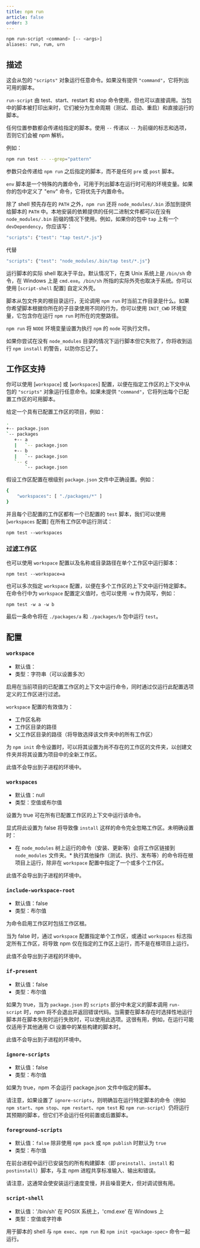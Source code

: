 ```yaml
---
title: npm run
article: false
order: 3
---
```


```bash
npm run-script <command> [-- <args>]
aliases: run, rum, urn
```

## 描述

这会从包的 `"scripts"` 对象运行任意命令。如果没有提供 `"command"`，它将列出可用的脚本。

`run-script` 由 test、start、restart 和 stop 命令使用，但也可以直接调用。当包中的脚本被打印出来时，它们被分为生命周期（测试、启动、重启）和直接运行的脚本。

任何位置参数都会传递给指定的脚本。使用 `--` 传递以 `--` 为前缀的标志和选项，否则它们会被 npm 解析。

例如：

```bash
npm run test -- --grep="pattern"
```

参数只会传递给 `npm run` 之后指定的脚本，而不是任何 `pre` 或 `post` 脚本。

`env` 脚本是一个特殊的内置命令，可用于列出脚本在运行时可用的环境变量。如果你的包中定义了 "env" 命令，它将优先于内置命令。

除了 shell 预先存在的 `PATH` 之外，`npm run` 还将 `node_modules/.bin` 添加到提供给脚本的 `PATH` 中。本地安装的依赖提供的任何二进制文件都可以在没有 `node_modules/.bin` 前缀的情况下使用。例如，如果你的包中 `tap` 上有一个 `devDependency`，你应该写：

```bash
"scripts": {"test": "tap test/*.js"}
```

代替

```bash
"scripts": {"test": "node_modules/.bin/tap test/*.js"}
```

运行脚本的实际 shell 取决于平台。默认情况下，在类 Unix 系统上是 `/bin/sh` 命令，在 Windows 上是 `cmd.exe`。`/bin/sh` 所指的实际外壳也取决于系统。你可以使用 [`script-shell` 配置] 自定义外壳。

脚本从包文件夹的根目录运行，无论调用 `npm run` 时当前工作目录是什么。如果你希望脚本根据你所在的子目录使用不同的行为，你可以使用 `INIT_CWD` 环境变量，它包含你在运行 `npm run` 时所在的完整路径。

`npm run` 将 `NODE` 环境变量设置为执行 `npm` 的 `node` 可执行文件。

如果你尝试在没有 `node_modules` 目录的情况下运行脚本但它失败了，你将收到运行 `npm install` 的警告，以防你忘记了。



## 工作区支持

你可以使用 [`workspace`] 或 [`workspaces`] 配置，以便在指定工作区的上下文中从包的 `"scripts"` 对象运行任意命令。如果未提供 `"command"`，它将列出每个已配置工作区的可用脚本。

给定一个具有已配置工作区的项目，例如：



```bash
.
+-- package.json
`-- packages
   +-- a
   |   `-- package.json
   +-- b
   |   `-- package.json
   `-- c
       `-- package.json
```

假设工作区配置在根级别 `package.json` 文件中正确设置。例如：



```bash
{
    "workspaces": [ "./packages/*" ]
}
```

并且每个已配置的工作区都有一个已配置的 `test` 脚本，我们可以使用 [`workspaces` 配置] 在所有工作区中运行测试：

```
npm test --workspaces
```

### 过滤工作区

也可以使用 `workspace` 配置以及名称或目录路径在单个工作区中运行脚本：

```
npm test --workspace=a
```

也可以多次指定 `workspace` 配置，以便在多个工作区的上下文中运行特定脚本。在命令行中为 `workspace` 配置定义值时，也可以使用 `-w` 作为简写，例如：

```
npm test -w a -w b
```

最后一条命令将在 `./packages/a` 和 `./packages/b` 包中运行 `test`。



## 配置



### `workspace`

- 默认值：
- 类型：字符串（可以设置多次）

启用在当前项目的已配置工作区的上下文中运行命令，同时通过仅运行此配置选项定义的工作区进行过滤。

`workspace` 配置的有效值为：

- 工作区名称
- 工作区目录的路径
- 父工作区目录的路径（将导致选择该文件夹中的所有工作区）

为 `npm init` 命令设置时，可以将其设置为尚不存在的工作区的文件夹，以创建文件夹并将其设置为项目中的全新工作区。

此值不会导出到子进程的环境中。



### `workspaces`

- 默认值：null
- 类型：空值或布尔值

设置为 true 可在所有已配置工作区的上下文中运行该命令。

显式将此设置为 false 将导致像 `install` 这样的命令完全忽略工作区。未明确设置时：

- 在 `node_modules` 树上运行的命令（安装、更新等）会将工作区链接到 `node_modules` 文件夹。* 执行其他操作（测试、执行、发布等）的命令将在根项目上运行，除非在 `workspace` 配置中指定了一个或多个工作区。

此值不会导出到子进程的环境中。



### `include-workspace-root`

- 默认值：false
- 类型：布尔值

为命令启用工作区时包括工作区根。

当为 false 时，通过 `workspace` 配置指定单个工作区，或通过 `workspaces` 标志指定所有工作区，将导致 npm 仅在指定的工作区上运行，而不是在根项目上运行。

此值不会导出到子进程的环境中。



### `if-present`

- 默认值：false
- 类型：布尔值

如果为 true，当为 `package.json` 的 `scripts` 部分中未定义的脚本调用 `run-script` 时，npm 将不会退出并返回错误代码。当需要在脚本存在时选择性地运行脚本并在脚本失败时运行失败时，可以使用此选项。这很有用，例如，在运行可能仅适用于其他通用 CI 设置中的某些构建的脚本时。

此值不会导出到子进程的环境中。



### `ignore-scripts`

- 默认值：false
- 类型：布尔值

如果为 true，npm 不会运行 package.json 文件中指定的脚本。

请注意，如果设置了 `ignore-scripts`，则明确旨在运行特定脚本的命令（例如 `npm start`、`npm stop`、`npm restart`、`npm test` 和 `npm run-script`）仍将运行其预期的脚本，但它们不会运行任何前置或后置脚本。



### `foreground-scripts`

- 默认值：`false` 除非使用 `npm pack` 或 `npm publish` 时默认为 `true`
- 类型：布尔值

在前台进程中运行已安装包的所有构建脚本（即 `preinstall`、`install` 和 `postinstall`）脚本，与主 npm 进程共享标准输入、输出和错误。

请注意，这通常会使安装运行速度变慢，并且噪音更大，但对调试很有用。



### `script-shell`

- 默认值：'/bin/sh' 在 POSIX 系统上，'cmd.exe' 在 Windows 上
- 类型：空值或字符串

用于脚本的 shell 与 `npm exec`、`npm run` 和 `npm init <package-spec>` 命令一起运行。
